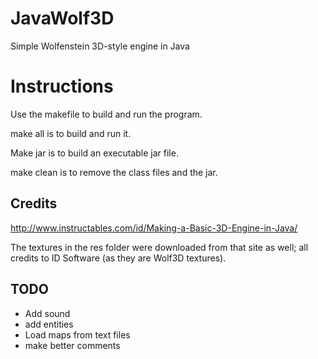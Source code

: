 # JavaWolf3D
Simple Wolfenstein 3D-style engine in Java

# Instructions
Use the makefile to build and run the program.

make all is to build and run it.

Make jar is to build an executable jar file.

make clean is to remove the class files and the jar.

## Credits
http://www.instructables.com/id/Making-a-Basic-3D-Engine-in-Java/

The textures in the res folder were downloaded from that site as well; all credits to ID Software (as they are Wolf3D textures).

## TODO
* Add sound
* add entities
* Load maps from text files
* make better comments

